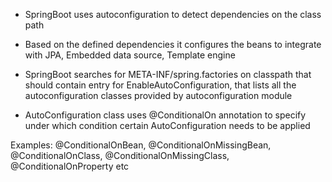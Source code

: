 * SpringBoot uses autoconfiguration to detect dependencies on the class path
* Based on the defined dependencies it configures the beans to integrate with JPA, Embedded data source, Template engine

* SpringBoot searches for META-INF/spring.factories on classpath that should contain entry for EnableAutoConfiguration, that lists all the autoconfiguration classes provided by autoconfiguration module
* AutoConfiguration class uses @ConditionalOn annotation to specify under which condition certain AutoConfiguration needs to be applied

Examples:
@ConditionalOnBean, @ConditionalOnMissingBean, @ConditionalOnClass, @ConditionalOnMissingClass, @ConditionalOnProperty etc